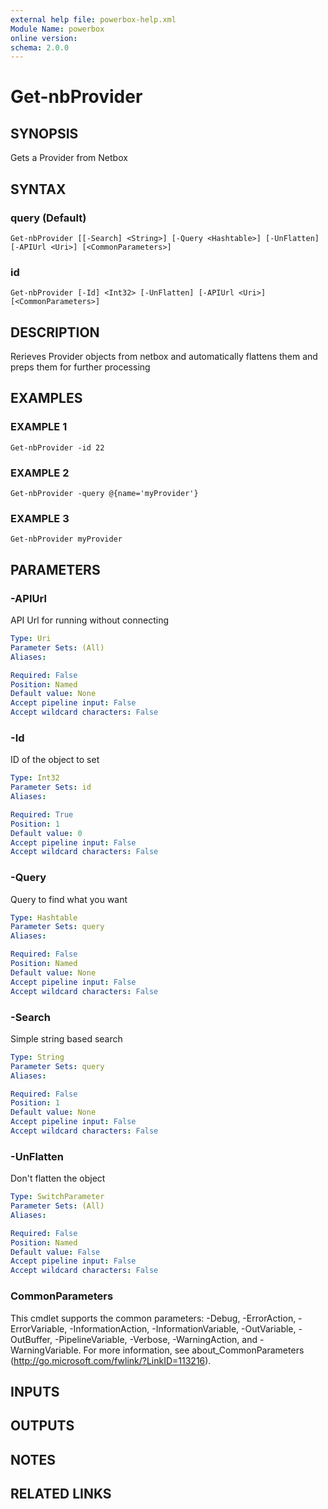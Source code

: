 ```yaml
---
external help file: powerbox-help.xml
Module Name: powerbox
online version:
schema: 2.0.0
---
```


# Get-nbProvider

## SYNOPSIS
Gets a Provider from Netbox

## SYNTAX

### query (Default)
```
Get-nbProvider [[-Search] <String>] [-Query <Hashtable>] [-UnFlatten] [-APIUrl <Uri>] [<CommonParameters>]
```

### id
```
Get-nbProvider [-Id] <Int32> [-UnFlatten] [-APIUrl <Uri>] [<CommonParameters>]
```

## DESCRIPTION
Rerieves Provider objects from netbox and automatically flattens them and
preps them for further processing

## EXAMPLES

### EXAMPLE 1
```
Get-nbProvider -id 22
```

### EXAMPLE 2
```
Get-nbProvider -query @{name='myProvider'}
```

### EXAMPLE 3
```
Get-nbProvider myProvider
```

## PARAMETERS

### -APIUrl
API Url for running without connecting

```yaml
Type: Uri
Parameter Sets: (All)
Aliases:

Required: False
Position: Named
Default value: None
Accept pipeline input: False
Accept wildcard characters: False
```

### -Id
ID of the object to set

```yaml
Type: Int32
Parameter Sets: id
Aliases:

Required: True
Position: 1
Default value: 0
Accept pipeline input: False
Accept wildcard characters: False
```

### -Query
Query to find what you want

```yaml
Type: Hashtable
Parameter Sets: query
Aliases:

Required: False
Position: Named
Default value: None
Accept pipeline input: False
Accept wildcard characters: False
```

### -Search
Simple string based search

```yaml
Type: String
Parameter Sets: query
Aliases:

Required: False
Position: 1
Default value: None
Accept pipeline input: False
Accept wildcard characters: False
```

### -UnFlatten
Don't flatten the object

```yaml
Type: SwitchParameter
Parameter Sets: (All)
Aliases:

Required: False
Position: Named
Default value: False
Accept pipeline input: False
Accept wildcard characters: False
```

### CommonParameters
This cmdlet supports the common parameters: -Debug, -ErrorAction, -ErrorVariable, -InformationAction, -InformationVariable, -OutVariable, -OutBuffer, -PipelineVariable, -Verbose, -WarningAction, and -WarningVariable.
For more information, see about_CommonParameters (http://go.microsoft.com/fwlink/?LinkID=113216).

## INPUTS

## OUTPUTS

## NOTES

## RELATED LINKS
